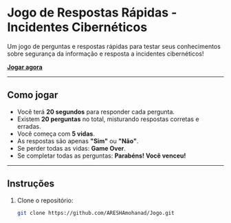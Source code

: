 # Jogo de Respostas Rápidas - Incidentes Cibernéticos

Um jogo de perguntas e respostas rápidas para testar seus conhecimentos sobre segurança da informação e resposta a incidentes cibernéticos!

[**Jogar agora**](https://areshamohanad.github.io/Jogo/)

---

## Como jogar

- Você terá **20 segundos** para responder cada pergunta.
- Existem **20 perguntas** no total, misturando respostas corretas e erradas.
- Você começa com **5 vidas**.
- As respostas são apenas **"Sim"** ou **"Não"**.
- Se perder todas as vidas: **Game Over**.
- Se completar todas as perguntas: **Parabéns! Você venceu!**

---

## Instruções

1. Clone o repositório:

   ```bash
   git clone https://github.com/ARESHAmohanad/Jogo.git
